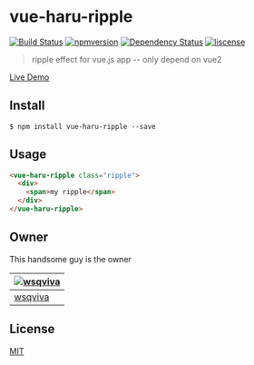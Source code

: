 # vue-haru-ripple
[![Build Status](https://api.travis-ci.org/wsqviva/vue-haru-ripple.png)](https://travis-ci.org/wsqviva/vue-haru-ripple)
[![npmversion](https://img.shields.io/npm/v/vue-haru-ripple.svg)](https://www.npmjs.com/package/vue-haru-ripple)
[![Dependency Status](https://david-dm.org/wsqviva/vue-haru-ripple.svg)](https://david-dm.org/wsqviva/vue-haru-ripple)
[![liscense](https://img.shields.io/npm/l/vue-haru-ripple.svg)](https://www.npmjs.com/package/vue-haru-ripple)

> ripple effect for vue.js app -- only depend on vue2

[Live Demo](https://wsqviva.github.io/vue-haru-ripple/)

## Install
```
$ npm install vue-haru-ripple --save 
```

## Usage
```html
<vue-haru-ripple class="ripple">
  <div>
    <span>my ripple</span>
  </div>
</vue-haru-ripple>
```

## Owner
This handsome guy is the owner

| [![wsqviva](https://avatars2.githubusercontent.com/u/7554547?v=3&s=70)](https://github.com/wsqviva) |
| --- |
| [wsqviva](https://github.com/wsqviva) |

## License
[MIT](https://en.wikipedia.org/wiki/MIT_License)